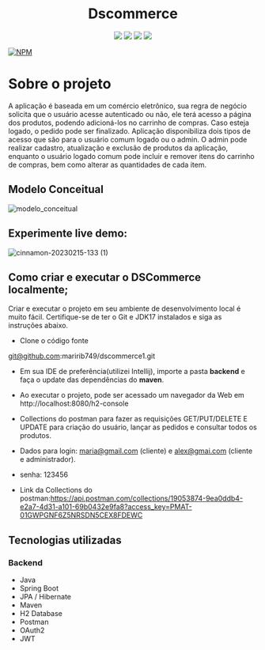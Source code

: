 
<h1 align="center"> Dscommerce </h1>

<p align='center'> 
    <img src="https://img.shields.io/badge/Spring_BootV2.7.3-F2F4F9?style=for-the-badge&logo=spring-boot"/>
    <img src="https://img.shields.io/badge/Java-ED8B00?style=for-the-badge&logo=java&logoColor=white"/>  
    <img src="https://img.shields.io/badge/JWT-F2F4F9?style=for-the-badge&logo=JSON%20web%20tokens&logoColor=black"/>
    <img src="https://img.shields.io/badge/IntelliJ_IDEA-000000.svg?style=for-the-badge&logo=intellij-idea&logoColor=white"/>
</p>   


[![NPM](https://img.shields.io/npm/l/react)](https://github.com/maririb749/dscommerce1/blob/main/LICENCE) 


# Sobre o projeto



 A aplicação é baseada em um comércio eletrônico, sua regra de negócio solicita que o usuário acesse autenticado ou não, ele terá acesso a página  dos produtos, podendo adicioná-los no carrinho de compras. Caso esteja logado, o pedido pode ser finalizado. Aplicação disponibiliza dois tipos de acesso que são para o usuário comum logado ou  o admin. O admin pode realizar cadastro, atualização e exclusão de produtos da aplicação, enquanto o usuário logado comum pode incluir e remover itens do carrinho de compras, bem como alterar as quantidades de cada item.


## Modelo Conceitual


![modelo_conceitual](https://user-images.githubusercontent.com/85500087/217897606-7284ce34-0fee-426e-8eea-cb8bce7a2cd5.png)

## Experimente live demo:

![cinnamon-20230215-133 (1)](https://user-images.githubusercontent.com/85500087/218984449-0d41c020-cd79-4383-a289-59b43a1f8b75.gif)


## Como criar e executar o DSCommerce localmente;

Criar e executar o projeto em seu ambiente de desenvolvimento local é muito fácil. Certifique-se de ter o Git e JDK17 instalados e siga as instruções abaixo.


- Clone o código fonte

 git@github.com:maririb749/dscommerce1.git

- Em sua IDE de preferência(utilizei Intellij), importe a pasta **backend** e faça o update das dependências do **maven**.

- Ao executar o projeto, pode ser acessado um navegador da Web em http://localhost:8080/h2-console

- Collections do postman para fazer as requisições GET/PUT/DELETE E UPDATE para criação do usuário, lançar as pedidos e consultar todos os produtos.

- Dados para login: maria@gmail.com (cliente) e alex@gmai.com (cliente e administrador).

- senha: 123456

       
- Link da Collections do postman:https://api.postman.com/collections/19053874-9ea0ddb4-e2a7-4d31-a101-69b0432e9fa8?access_key=PMAT-01GWPGNF6Z5NRSDN5CEX8FDEWC

## Tecnologias utilizadas
### Backend
- Java
- Spring Boot
- JPA / Hibernate
- Maven
- H2 Database
- Postman
- OAuth2 
- JWT


 

